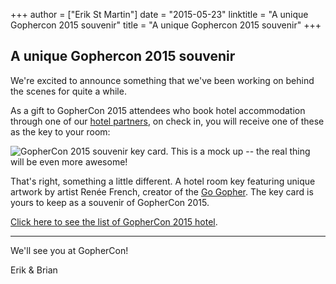 +++
author = ["Erik St Martin"]
date = "2015-05-23"
linktitle = "A unique Gophercon 2015 souvenir"
title = "A unique Gophercon 2015 souvenir"
+++
## A unique Gophercon 2015 souvenir

We're excited to announce something that we've been working on behind the scenes for quite a while.

As a gift to GopherCon 2015 attendees who book hotel accommodation through one of our [hotel partners](http://gophercon.com/#hotels), on check in, you will receive one of these as the key to your room:

![GopherCon 2015 souvenir key card. This is a mock up -- the real thing will be even more awesome!](/postimages/gophercon-2015/keycard.png "GopherCon 2015 souvenir key card. This is a mock up -- the real thing will be even more awesome!")

<!--more-->

That's right, something a little different. A hotel room key featuring unique artwork by artist Renée French, creator of the [Go Gopher](http://blog.golang.org/gopher). The key card is yours to keep as a souvenir of GopherCon 2015.

[Click here to see the list of GopherCon 2015 hotel](http://gophercon.com/#hotels).

----
We'll see you at GopherCon!

Erik & Brian

